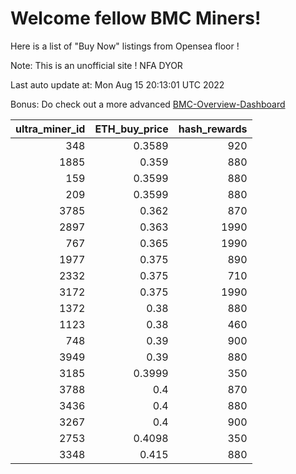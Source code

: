 # Welcome fellow BMC Miners!
Here is a list of "Buy Now" listings from Opensea floor !

Note: This is an unofficial site ! NFA DYOR

Last auto update at: Mon Aug 15 20:13:01 UTC 2022

Bonus: Do check out a more advanced [BMC-Overview-Dashboard](https://dune.com/defifunk/BMC-Overview-Dashboard)


|   ultra_miner_id |   ETH_buy_price |   hash_rewards |
|-----------------:|----------------:|---------------:|
|              348 |          0.3589 |            920 |
|             1885 |          0.359  |            880 |
|              159 |          0.3599 |            880 |
|              209 |          0.3599 |            880 |
|             3785 |          0.362  |            870 |
|             2897 |          0.363  |           1990 |
|              767 |          0.365  |           1990 |
|             1977 |          0.375  |            890 |
|             2332 |          0.375  |            710 |
|             3172 |          0.375  |           1990 |
|             1372 |          0.38   |            880 |
|             1123 |          0.38   |            460 |
|              748 |          0.39   |            900 |
|             3949 |          0.39   |            880 |
|             3185 |          0.3999 |            350 |
|             3788 |          0.4    |            870 |
|             3436 |          0.4    |            880 |
|             3267 |          0.4    |            900 |
|             2753 |          0.4098 |            350 |
|             3348 |          0.415  |            880 |